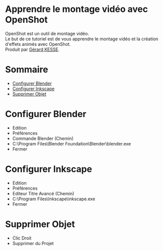 # Apprendre le montage vidéo avec OpenShot 

OpenShot est un outil de montage vidéo.  
Le but de ce tutoriel est de vous apprendre le montage vidéo et 
la création d'effets animés avec OpenShot.  
Produit par 
[Gérard KESSE](https://github.com/gkesse/ "https://github.com/gkesse").

# Sommaire
* [Configurer Blender](#configurer-blender "Configurer Blender") 
* [Configurer Inkscape](#configurer-inkscape "Configurer Inkscape") 
* [Supprimer Objet](#supprimer-objet "Supprimer Objet") 

# Configurer Blender
* Edition
* Préférences
* Commande Blender (Chemin)
* C:\Program Files\Blender Foundation\Blender\blender.exe
* Fermer

# Configurer Inkscape
* Edition
* Préférences
* Editeur Titre Avancé (Chemin)
* C:\Program Files\Inkscape\inkscape.exe
* Fermer

# Supprimer Objet
* Clic Droit
* Supprimer du Projet
